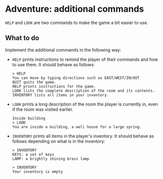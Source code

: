 # Adventure: additional commands

`HELP` and `LOOK` are two commands to make the game a bit easier to use.


## What to do

Implement the additional commands in the following way:

-   `HELP` prints instructions to remind the player of their commands and how to use them. It should behave as follows:

		> HELP
		You can move by typing directions such as EAST/WEST/IN/OUT
		QUIT quits the game.
		HELP prints instructions for the game.
		LOOK lists the complete description of the room and its contents.
		INVENTORY lists all items in your inventory.

-   `LOOK` prints a long description of the room the player is currently in, even if the room was visited earlier.

		Inside building
		> LOOK
		You are inside a building, a well house for a large spring.

-	`INVENTORY` prints all items in the player's  inventory. It should behave as follows depending on what is in the inventory:

		> INVENTORY
		KEYS: a set of keys
		LAMP: a brightly shining brass lamp

		> INVENTORY
		Your inventory is empty
